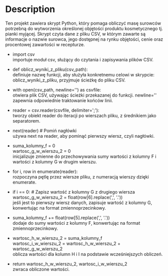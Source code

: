 # Description

Ten projekt zawiera skrypt Python, który pomaga obliczyć masę surowców potrzebną do wytworzenia określonej objętości produktu kosmetycznego tj. pianki myjącej. Skrypt czyta dane z pliku CSV, w którym zawarte są informacje o nazwie surowca, jego dostępnej na rynku objętości, cenie oraz procentowej zawartości w recepturze.


- import csv  
 importuje moduł csv, służący do czytania i zapisywania plików CSV.  


- def oblicz_wyniki_z_pliku(csv_path):  
definiuje nazwę funkcji, aby służyła konkretnemu celowi w skrypcie: oblicz_wyniki_z_pliku, przyjmuje ścieżkę do pliku CSV.  


- with open(csv_path, newline='') as csvfile:  
otwiera plik CSV, używając ścieżki przekazanej do funkcji. newline='' zapewnia odpowiednie traktowanie końców linii.  


- reader = csv.reader(csvfile, delimiter=';'):  
tworzy obiekt reader do iteracji po wierszach pliku, z średnikiem jako separatorem.  


- next(reader)  # Pomiń nagłówki  
używa next na reader, aby pominąć pierwszy wiersz, czyli nagłówki.


- suma_kolumny_f = 0  
wartosc_g_w_wierszu_2 = 0  
inicjalizuje zmienne do przechowywania sumy wartości z kolumny F i wartości z kolumny G w drugim wierszu.


- for i, row in enumerate(reader):  
rozpoczyna pętlę przez wiersze pliku, z numeracją wierszy dzięki enumerate.


- if i == 0:  # Zapisz wartość z kolumny G z drugiego wiersza  
wartosc_g_w_wierszu_2 = float(row[6].replace(',', '.'))  
jeśli jest to pierwszy wiersz danych, zapisuje wartość z kolumny G, konwertując na format zmiennoprzecinkowy.


- suma_kolumny_f += float(row[5].replace(',', '.'))  
dodaje do sumy wartości z kolumny F, konwertując na format zmiennoprzecinkowy.


- wartosc_h_w_wierszu_2 = suma_kolumny_f  
wartosc_i_w_wierszu_2 = wartosc_h_w_wierszu_2 + wartosc_g_w_wierszu_2  
oblicza wartości dla kolumn H i I na podstawie wcześniejszych obliczeń.


- return wartosc_h_w_wierszu_2, wartosc_i_w_wierszu_2  
zwraca obliczone wartości.
